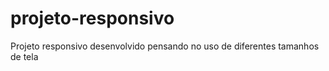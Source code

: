 # projeto-responsivo
Projeto responsivo desenvolvido pensando no uso de diferentes tamanhos de tela
